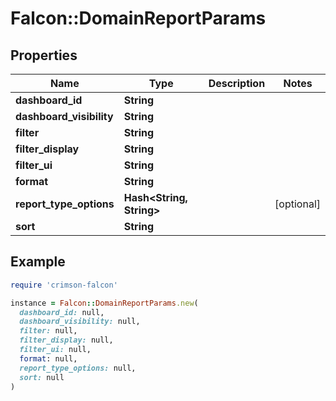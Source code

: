 # Falcon::DomainReportParams

## Properties

| Name | Type | Description | Notes |
| ---- | ---- | ----------- | ----- |
| **dashboard_id** | **String** |  |  |
| **dashboard_visibility** | **String** |  |  |
| **filter** | **String** |  |  |
| **filter_display** | **String** |  |  |
| **filter_ui** | **String** |  |  |
| **format** | **String** |  |  |
| **report_type_options** | **Hash&lt;String, String&gt;** |  | [optional] |
| **sort** | **String** |  |  |

## Example

```ruby
require 'crimson-falcon'

instance = Falcon::DomainReportParams.new(
  dashboard_id: null,
  dashboard_visibility: null,
  filter: null,
  filter_display: null,
  filter_ui: null,
  format: null,
  report_type_options: null,
  sort: null
)
```


